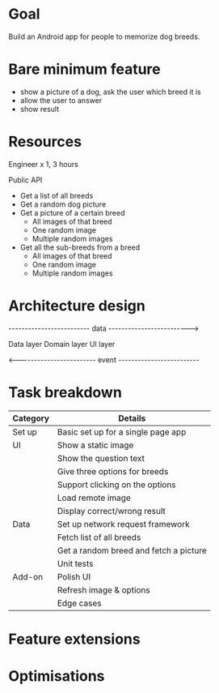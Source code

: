 # Goal
Build an Android app for people to memorize dog breeds.

# Bare minimum feature
- show a picture of a dog, ask the user which breed it is
- allow the user to answer
- show result

# Resources
Engineer x 1, 3 hours

Public API
- Get a list of all breeds
- Get a random dog picture
- Get a picture of a certain breed
    - All images of that breed
    - One random image
    - Multiple random images
- Get all the sub-breeds from a breed
    - All images of that breed
    - One random image
    - Multiple random images

# Architecture design
------------------------- data ------------------------->

Data layer         Domain layer        UI layer

<------------------------ event ------------------------- 

# Task breakdown
| Category | Details                                |
|----------|----------------------------------------|
| Set up   | Basic set up for a single page app     |
| UI       | Show a static image                    |
|          | Show the question text                 |
|          | Give three options for breeds          |
|          | Support clicking on the options        |
|          | Load remote image                      |
|          | Display correct/wrong result           |
| Data     | Set up network request framework       |
|          | Fetch list of all breeds               |
|          | Get a random breed and fetch a picture |
|          | Unit tests                             | 
| Add-on   | Polish UI                              |
|          | Refresh image & options                |
|          | Edge cases                             |

# Feature extensions

# Optimisations

